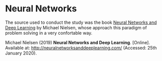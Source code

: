 # Neural Networks

The source used to conduct the study was the book [Neural Networks and Deep Learning](http://neuralnetworksanddeeplearning.com/) by Michael Nielsen, whose approach this paradigm of problem solving in a very confortable way.

Michael Nielsen (2019) **Neural Networks and Deep Learning**. [Online]. Available at: http://neuralnetworksanddeeplearning.com/ (Accessed: 25th January 2020).

